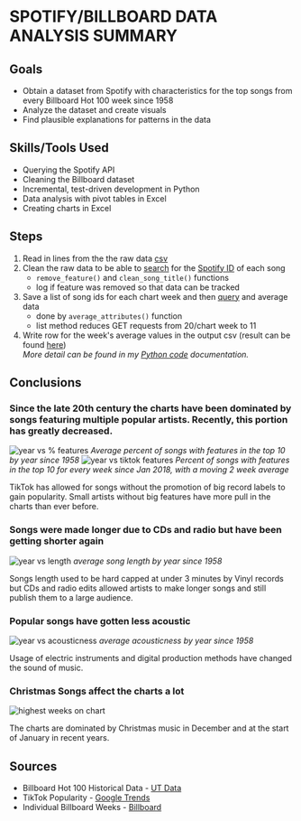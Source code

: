 # SPOTIFY/BILLBOARD DATA ANALYSIS SUMMARY

## Goals

- Obtain a dataset from Spotify with characteristics for the top songs from every Billboard Hot 100 week since 1958
- Analyze the dataset and create visuals
- Find plausible explanations for patterns in the data

## Skills/Tools Used

- Querying the Spotify API
- Cleaning the Billboard dataset
- Incremental, test-driven development in Python
- Data analysis with pivot tables in Excel
- Creating charts in Excel

## Steps
1. Read in lines from the the raw data [csv](modifiedbillboarddata.csv)
2. Clean the raw data to be able to [search](https://developer.spotify.com/documentation/web-api/reference/search) for the [Spotify ID](https://developer.spotify.com/documentation/web-api/concepts/spotify-uris-ids) of each song 
    - `remove_feature()` and `clean_song_title()` functions
    - log if feature was removed so that data can be tracked
3. Save a list of song ids for each chart week and then [query](https://developer.spotify.com/documentation/web-api/reference/get-several-audio-features) and average data
    - done by `average_attributes()` function
    - list method reduces GET requests from 20/chart week to 11
4. Write row for the week's average values in the output csv (result can be found [here](billboard_data.xlsx))
<br> *More detail can be found in my [Python code](python) documentation.*

## Conclusions

### Since the late 20th century the charts have been dominated by songs featuring multiple popular artists. Recently, this portion has greatly decreased.
![year vs % features](https://github.com/holdenellismain/SpotifyBillboard/assets/175176011/890dd5a1-8af6-41f3-b555-d8ad85ee50b1)
*Average percent of songs with features in the top 10 by year since 1958*
![year vs tiktok   features](https://github.com/holdenellismain/SpotifyBillboard/assets/175176011/2a51ee03-b992-4ce7-8d09-05369275b49f)
*Percent of songs with features in the top 10 for every week since Jan 2018, with a moving 2 week average*

TikTok has allowed for songs without the promotion of big record labels to gain popularity. Small artists without big features have more pull in the charts than ever before.

### Songs were made longer due to CDs and radio but have been getting shorter again
![year vs length](https://github.com/holdenellismain/SpotifyBillboard/assets/175176011/30cd96ff-b0c2-4697-90c7-801069685686)
*average song length by year since 1958*

Songs length used to be hard capped at under 3 minutes by Vinyl records but CDs and radio edits allowed artists to make longer songs and still publish them to a large audience.

### Popular songs have gotten less acoustic
![year vs acousticness](https://github.com/holdenellismain/SpotifyBillboard/assets/175176011/64d57b1e-732c-4f44-90ec-74120eb003a3)
*average acousticness by year since 1958*

Usage of electric instruments and digital production methods have changed the sound of music.

### Christmas Songs affect the charts a lot
![highest weeks on chart](https://github.com/holdenellismain/SpotifyBillboard/assets/175176011/81a1711b-e89b-4134-a425-67ab3b9dbd3b)

The charts are dominated by Christmas music in December and at the start of January in recent years.

## Sources

- Billboard Hot 100 Historical Data - [UT Data](https://github.com/utdata/rwd-billboard-data)
- TikTok Popularity - [Google Trends](https://trends.google.com/trends/explore?date=all&geo=US&q=tiktok&hl=en)
- Individual Billboard Weeks - [Billboard](https://www.billboard.com/charts/hot-100/)
